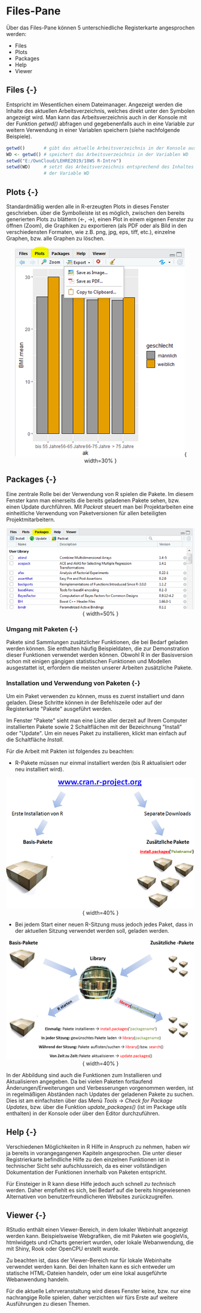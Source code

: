 # Files-Pane



Über das Files-Pane können 5 unterschiedliche Registerkarte angesprochen werden:

* Files
* Plots
* Packages
* Help
* Viewer

## Files {-}

Entspricht im Wesentlichen einem Dateimanager. Angezeigt werden die Inhalte des aktuellen Arbeitsverzeichnis, welches direkt unter den Symbolen angezeigt wird. Man kann das Arbeitsverzeichnis auch in der Konsole mit der Funktion *getwd()* abfragen und gegebenenfalls auch in eine Variable zur weitern Verwendung in einer Variablen speichern (siehe nachfolgende Beispiele).


```r
getwd()       # gibt das aktuelle Arbeitsverzeichnis in der Konsole aus
WD <- getwd() # speichert das Arbeitsverzeichnis in der Variablen WD
setwd("E:/OwnCloud/LEHRE2019/18WS R-Intro")
setwd(WD)     # setzt das Arbeitsverzeichnis entsprechend des Inhaltes 
              # der Variable WD
```

## Plots {-}

Standardmäßig werden alle in R-erzeugten Plots in dieses Fenster geschrieben. über die Symbolleiste ist es möglich, zwischen den bereits generierten Plots zu blättern ($\leftarrow$, $\rightarrow$), einen Plot in einem eigenen Fenster zu öffnen (Zoom), die Graphiken zu exportieren (als PDF oder als Bild in den verschiedensten Formaten, wie z.B. png, jpg, eps, tiff, etc.), einzelne Graphen, bzw. alle Graphen zu löschen.

<center>

![**Abbildung 1**: Das Ausgabefenster für Graphiken und Bilder](Images/05_Plots.PNG){ width=30% }

</center>

## Packages {-}

Eine zentrale Rolle bei der Verwendung von R spielen die Pakete. Im diesem Fenster kann man einerseits die bereits geladenen Pakete sehen, bzw. einen Update durchführen. Mit *Packrat* steuert man bei Projektarbeiten eine einheitliche Verwendung von Paketversionen für allen beteiligten Projektmitarbeitern.

<center>

![**Abbildung 2**: Pakete - der Motor von R](Images/05_Packages_Tab.PNG){ width=50% }

</center>

### Umgang mit Paketen {-}

Pakete sind Sammlungen zusätzlicher Funktionen, die bei Bedarf geladen werden können. Sie enthalten häufig Beispieldaten, die zur Demonstration dieser Funktionen verwendet werden können. Obwohl R in der Basisversion schon mit einigen gängigen statistischen Funktionen und Modellen ausgestattet ist, erfordern die meisten unserer Arbeiten zusätzliche Pakete.

### Installation und Verwendung von Paketen {-}

Um ein Paket verwenden zu können, muss es zuerst installiert und dann geladen. Diese Schritte können in der Befehlszeile oder auf der Registerkarte "Pakete" ausgeführt werden. 

Im Fenster "Pakete" sieht man eine Liste aller derzeit auf Ihrem Computer installierten Pakete sowie 2 Schaltflächen mit der Bezeichnung "Install" oder "Update". Um ein neues Paket zu installieren, klickt man einfach auf die Schaltfläche *Install*.

Für die Arbeit mit Pakten ist folgendes zu beachten:

* R-Pakete müssen nur einmal installiert werden (bis R aktualisiert oder neu installiert wird). 

<center>

![**Abbildung 3**: Laden von Paketen](Images/05_Package_Libraries.PNG){ width=40% }

</center>

* Bei jedem Start einer neuen R-Sitzung muss jedoch jedes Paket, dass in der aktuellen Sitzung verwendet werden soll, geladen werden.

<center>

![**Abbildung 4**: Verwenden von Paketen](Images/05_Package_Verwendung.PNG){ width=40% }

</center>

In der Abbildung sind auch die Funktionen zum Installieren und Aktualisieren angegeben. Da bei vielen Paketen fortlaufend Änderungen/Erweiterungen und Verbesserungen vorgenommen werden, ist in regelmäßigen Abständen nach Updates der geladenen Pakete zu suchen. Dies ist am einfachsten über das Menü *Tools* $\rightarrow$ *Check for Package Updates*, bzw. über die Funktion *update_packages()* (ist im Package *utils* enthalten) in der Konsole oder über den Editor durchzuführen. 

## Help {-}

Verschiedenen Möglichkeiten in R Hilfe in Anspruch zu nehmen, haben wir ja bereits in vorangegangenen Kapiteln angesprochen. Die unter dieser Registrierkarte befindliche Hilfe zu den einzelnen Funktionen ist in technischer Sicht sehr aufschlussreich, da es einer vollständigen Dokumentation der Funktionen innerhalb von Paketen entspricht.

Für Einsteiger in R kann diese Hilfe jedoch auch schnell *zu technisch* werden. Daher empfiehlt es sich, bei Bedarf auf die bereits hingewiesenen Alternativen von benutzerfreundlicheren Websites zurückzugreifen.

## Viewer {-}

RStudio enthält einen Viewer-Bereich, in dem lokaler Webinhalt angezeigt werden kann. Beispielsweise Webgrafiken, die mit Paketen wie googleVis, htmlwidgets und rCharts generiert wurden, oder lokale Webanwendung, die mit Shiny, Rook oder OpenCPU erstellt wurde.

Zu beachten ist, dass der Viewer-Bereich nur für lokale Webinhalte verwendet werden kann. Bei den Inhalten kann es sich entweder um statische HTML-Dateien handeln, oder um eine lokal ausgeführte Webanwendung handeln.

Für die aktuelle Lehrveranstaltung wird dieses Fenster keine, bzw. nur eine nachrangige Rolle spielen, daher verzichten wir fürs Erste auf weitere Ausführungen zu diesen Themen.
